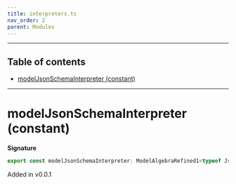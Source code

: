 ```yaml
---
title: interpreters.ts
nav_order: 2
parent: Modules
---
```


---

<h2 class="text-delta">Table of contents</h2>

- [modelJsonSchemaInterpreter (constant)](#modeljsonschemainterpreter-constant)

---

# modelJsonSchemaInterpreter (constant)

**Signature**

```ts
export const modelJsonSchemaInterpreter: ModelAlgebraRefined1<typeof JsonSchemaURI> & ModelAlgebraNewtype1<typeof JsonSchemaURI> & ModelAlgebraUnknown1<typeof JsonSchemaURI> & ModelAlgebraPrimitive1<typeof JsonSchemaURI> & ModelAlgebraIntersection1<typeof JsonSchemaURI> & ModelAlgebraObject1<typeof JsonSchemaURI> & ModelAlgebraTaggedUnions1<typeof JsonSchemaURI> & ModelAlgebraRecursive1<typeof JsonSchemaURI> & ModelAlgebraStrMap1<typeof JsonSchemaURI> & ModelAlgebraSet1<typeof JsonSchemaURI> & ModelAlgebraUnions1<typeof JsonSchemaURI> = ...
```

Added in v0.0.1
